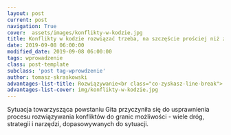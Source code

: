 ```yaml
---
layout: post
current: post
navigation: True
cover:  assets/images/konflikty-w-kodzie.jpg
title: Konflikty w kodzie rozwiązać trzeba, na szczęście prościej niż z Gitem się nie da
date: 2019-09-08 06:00:00
modified_date: 2019-09-08 06:00:00
tags: wprowadzenie
class: post-template
subclass: 'post tag-wprowdzenie'
author: tomasz-skraskowski
advantages-list-title: Rozwiązywanie<br class="co-zyskasz-line-break"> konfliktów
advantages-list-cover: img/konflikty-w-kodzie.jpg
---
```


Sytuacja towarzysząca powstaniu Gita przyczyniła się do usprawnienia procesu rozwiązywania konfliktów do granic możliwości - wiele dróg, strategii i narzędzi, dopasowywanych do sytuacji.

<!--
Git powstał między innymi dlatego, że jego autor, Linus Torvalds...
Sytuacje konfliktowe, z Gitem wachlarz możliwośći, główne: merge i rebase
-->
